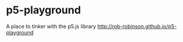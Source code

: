 # p5-playground
A place to tinker with the p5.js library
<http://rob-robinson.github.io/p5-playground>